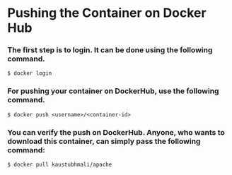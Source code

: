 # Pushing the Container on Docker Hub

### The first step is to login. It can be done using the following command.
    $ docker login

### For pushing your container on DockerHub, use the following command.
    $ docker push <username>/<container-id>

### You can verify the push on DockerHub. Anyone, who wants to download this container, can simply pass the following command:
    $ docker pull kaustubhmali/apache